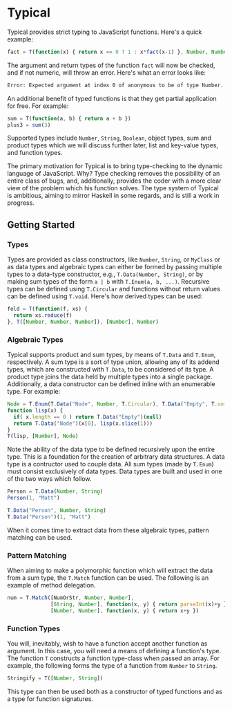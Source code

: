 # Typical
Typical provides strict typing to JavaScript functions. Here's a quick 
example:

```javascript
fact = T(function(x) { return x == 0 ? 1 : x*fact(x-1) }, Number, Number)
```

The argument and return types of the function `fact` will now be checked,
and if not numeric, will throw an error. Here's what an error looks
like:

```sh
Error: Expected argument at index 0 of anonymous to be of type Number.
```

An additional benefit of typed functions is that they get partial application
for free. For example:

```javascript
sum = T(function(a, b) { return a + b })
plus3 = sum(3)
```

Supported types include `Number`, `String`, `Boolean`, object types, sum 
and product types which we will discuss further later, list and 
key-value types, and function types.

The primary motivation for Typical is to bring type-checking to the dynamic
language of JavaScript. Why? Type checking removes the possibility of an entire
class of bugs, and, additionally, provides the coder with a more clear view
of the problem which his function solves. The type system of Typical is
ambitious, aiming to mirror Haskell in some regards, and is still a work in
progress.

## Getting Started
### Types
Types are provided as class constructors, like `Number`, `String`, or 
`MyClass` or as data types and algebraic types can either be formed by passing 
multiple types to a data-type constructor, e.g., `T.Data(Number, String)`,
or by making sum types of the form `a | b` with `T.Enum(a, b, ...)`. Recursive
types can be defined using `T.Circular` and functions without return values
can be defined using `T.void`. Here's how derived types can be used:

```javascript
fold = T(function(f, xs) {
  return xs.reduce(f)
}, T([Number, Number, Number]), [Number], Number)
```

### Algebraic Types
Typical supports product and sum types, by means of `T.Data` and `T.Enum`,
respectively. A sum type is a sort of type union, allowing any of its
addend types, which are constructed with `T.Data`, to be considered of its type. 
A product type joins the data held by multiple types into a single package. 
Additionally, a data constructor can be defined inline with an enumerable type. 
For example:

```javascript
Node = T.Enum(T.Data("Node", Number, T.Circular), T.Data("Empty", T.void))
function lisp(x) {
  if( x.length == 0 ) return T.Data("Empty")(null)
  return T.Data("Node")(x[0], lisp(x.slice(1)))
}
T(lisp, [Number], Node)
```

Note the ability of the data type to be defined recursively upon the entire
type. This is a foundation for the creation of arbitrary data structures. A
data type is a contructor used to couple data. All sum types (made by `T.Enum`)
must consist exclusively of data types. Data types are built and used in one
of the two ways which follow.

```javascript
Person = T.Data(Number, String)
Person(1, "Matt")
```

```javascript
T.Data("Person", Number, String)
T.Data("Person")(1, "Matt")
```

When it comes time to extract data from these algebraic types, pattern matching
can be used.

### Pattern Matching
When aiming to make a polymorphic function which will extract the data from
a sum type, the `T.Match` function can be used. The following is an example of
method delegation.

```javascript
num = T.Match([NumOrStr, Number, Number],
              [String, Number], function(x, y) { return parseInt(x)+y },
              [Number, Number], function(x, y) { return x+y })
```	      


### Function Types
You will, inevitably, wish to have a function accept another function as
argument. In this case, you will need a means of defining a function's type.
The function `T` constructs a function type-class when passed an array. For example,
the following forms the type of a function from `Number` to `String`.

```javascript
Stringify = T([Number, String])
```

This type can then be used both as a constructor of typed functions and as
a type for function signatures.
